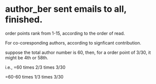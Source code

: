 # author_ber sent emails to all, finished.

order points rank from 1-15, according to the order of read.

For co-coresponding authors, according to signficant contribution.

suppose the total author number is 60, then, for a order point of 3/30, it might be 4th or 58th.

i.e., =60 times 2/3 times 3/30

=60-60 times 1/3 times 3/30
